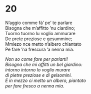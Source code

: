 # 20  
  
N’aggio comme fà’ pe’ te parlare  
Bisogna che m’affitto ’nu ciardino;  
Tuorno tuorno lu voglio ammurare  
De prete preziose e gesummine;  
Mmiezo nce metto n’albero chiantato  
Pe fare ’na frescura ’a nenna mia.

*Non so come fare per parlarti!  
Bisogna che mi affitti un bel giardino:  
intorno intorno lo voglio murare  
di pietre preziose e di gelsomini.  
E in mezzo ci metto un albero, piantato  
per fare fresco a nenna mia.*


